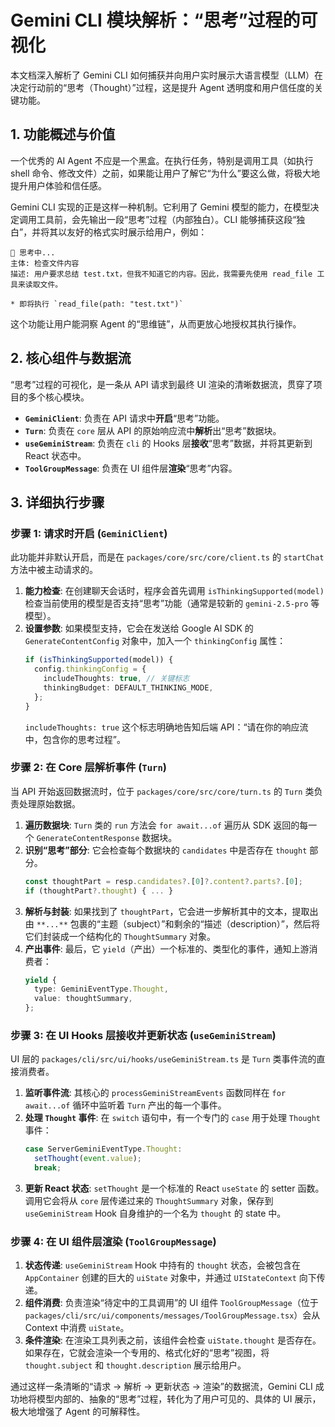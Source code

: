 # Gemini CLI 模块解析：“思考”过程的可视化

本文档深入解析了 Gemini CLI 如何捕获并向用户实时展示大语言模型（LLM）在决定行动前的“思考（Thought）”过程，这是提升 Agent 透明度和用户信任度的关键功能。

## 1. 功能概述与价值

一个优秀的 AI Agent 不应是一个黑盒。在执行任务，特别是调用工具（如执行 shell 命令、修改文件）之前，如果能让用户了解它“为什么”要这么做，将极大地提升用户体验和信任感。

Gemini CLI 实现的正是这样一种机制。它利用了 Gemini 模型的能力，在模型决定调用工具前，会先输出一段“思考”过程（内部独白）。CLI 能够捕获这段“独白”，并将其以友好的格式实时展示给用户，例如：

```
🤔 思考中...
主体: 检查文件内容
描述: 用户要求总结 test.txt，但我不知道它的内容。因此，我需要先使用 read_file 工具来读取文件。

* 即将执行 `read_file(path: "test.txt")`
```

这个功能让用户能洞察 Agent 的“思维链”，从而更放心地授权其执行操作。

## 2. 核心组件与数据流

“思考”过程的可视化，是一条从 API 请求到最终 UI 渲染的清晰数据流，贯穿了项目的多个核心模块。

- **`GeminiClient`**: 负责在 API 请求中**开启**“思考”功能。
- **`Turn`**: 负责在 `core` 层从 API 的原始响应流中**解析**出“思考”数据块。
- **`useGeminiStream`**: 负责在 `cli` 的 Hooks 层**接收**“思考”数据，并将其更新到 React 状态中。
- **`ToolGroupMessage`**: 负责在 UI 组件层**渲染**“思考”内容。

## 3. 详细执行步骤

### 步骤 1: 请求时开启 (`GeminiClient`)

此功能并非默认开启，而是在 `packages/core/src/core/client.ts` 的 `startChat` 方法中被主动请求的。

1.  **能力检查**: 在创建聊天会话时，程序会首先调用 `isThinkingSupported(model)` 检查当前使用的模型是否支持“思考”功能（通常是较新的 `gemini-2.5-pro` 等模型）。
2.  **设置参数**: 如果模型支持，它会在发送给 Google AI SDK 的 `GenerateContentConfig` 对象中，加入一个 `thinkingConfig` 属性：
    ```typescript
    if (isThinkingSupported(model)) {
      config.thinkingConfig = {
        includeThoughts: true, // 关键标志
        thinkingBudget: DEFAULT_THINKING_MODE,
      };
    }
    ```
    `includeThoughts: true` 这个标志明确地告知后端 API：“请在你的响应流中，包含你的思考过程”。

### 步骤 2: 在 Core 层解析事件 (`Turn`)

当 API 开始返回数据流时，位于 `packages/core/src/core/turn.ts` 的 `Turn` 类负责处理原始数据。

1.  **遍历数据块**: `Turn` 类的 `run` 方法会 `for await...of` 遍历从 SDK 返回的每一个 `GenerateContentResponse` 数据块。
2.  **识别“思考”部分**: 它会检查每个数据块的 `candidates` 中是否存在 `thought` 部分。
    ```typescript
    const thoughtPart = resp.candidates?.[0]?.content?.parts?.[0];
    if (thoughtPart?.thought) { ... }
    ```
3.  **解析与封装**: 如果找到了 `thoughtPart`，它会进一步解析其中的文本，提取出由 `**...**` 包裹的“主题（subject）”和剩余的“描述（description）”，然后将它们封装成一个结构化的 `ThoughtSummary` 对象。
4.  **产出事件**: 最后，它 `yield`（产出）一个标准的、类型化的事件，通知上游消费者：
    ```typescript
    yield {
      type: GeminiEventType.Thought,
      value: thoughtSummary,
    };
    ```

### 步骤 3: 在 UI Hooks 层接收并更新状态 (`useGeminiStream`)

UI 层的 `packages/cli/src/ui/hooks/useGeminiStream.ts` 是 `Turn` 类事件流的直接消费者。

1.  **监听事件流**: 其核心的 `processGeminiStreamEvents` 函数同样在 `for await...of` 循环中监听着 `Turn` 产出的每一个事件。
2.  **处理 `Thought` 事件**: 在 `switch` 语句中，有一个专门的 `case` 用于处理 `Thought` 事件：
    ```typescript
    case ServerGeminiEventType.Thought:
      setThought(event.value);
      break;
    ```
3.  **更新 React 状态**: `setThought` 是一个标准的 React `useState` 的 setter 函数。调用它会将从 `core` 层传递过来的 `ThoughtSummary` 对象，保存到 `useGeminiStream` Hook 自身维护的一个名为 `thought` 的 state 中。

### 步骤 4: 在 UI 组件层渲染 (`ToolGroupMessage`)

1.  **状态传递**: `useGeminiStream` Hook 中持有的 `thought` 状态，会被包含在 `AppContainer` 创建的巨大的 `uiState` 对象中，并通过 `UIStateContext` 向下传递。
2.  **组件消费**: 负责渲染“待定中的工具调用”的 UI 组件 `ToolGroupMessage`（位于 `packages/cli/src/ui/components/messages/ToolGroupMessage.tsx`）会从 Context 中消费 `uiState`。
3.  **条件渲染**: 在渲染工具列表之前，该组件会检查 `uiState.thought` 是否存在。如果存在，它就会渲染一个专用的、格式化好的“思考”视图，将 `thought.subject` 和 `thought.description` 展示给用户。

通过这样一条清晰的“请求 -> 解析 -> 更新状态 -> 渲染”的数据流，Gemini CLI 成功地将模型内部的、抽象的“思考”过程，转化为了用户可见的、具体的 UI 展示，极大地增强了 Agent 的可解释性。